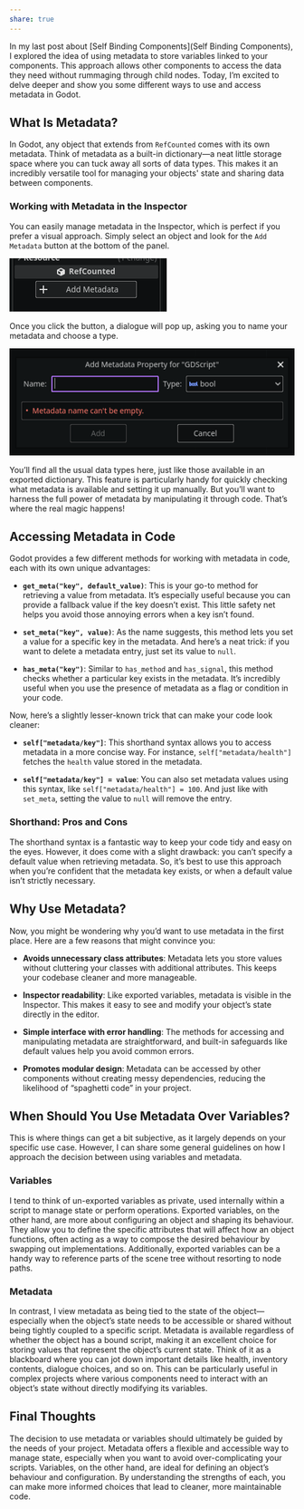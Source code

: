 ```yaml
---
share: true
---
```


In my last post about [Self Binding Components](Self Binding Components), I explored the idea of using metadata to store variables linked to your components. This approach allows other components to access the data they need without rummaging through child nodes. Today, I’m excited to delve deeper and show you some different ways to use and access metadata in Godot.

## What Is Metadata?

In Godot, any object that extends from `RefCounted` comes with its own metadata. Think of metadata as a built-in dictionary—a neat little storage space where you can tuck away all sorts of data types. This makes it an incredibly versatile tool for managing your objects' state and sharing data between components.

### Working with Metadata in the Inspector

You can easily manage metadata in the Inspector, which is perfect if you prefer a visual approach. Simply select an object and look for the `Add Metadata` button at the bottom of the panel.

![Pasted image 20240813174135](../Assets/Pasted%20image%2020240813174135.png)

Once you click the button, a dialogue will pop up, asking you to name your metadata and choose a type.

![Pasted image 20240813174353](../Assets/Pasted%20image%2020240813174353.png)

You’ll find all the usual data types here, just like those available in an exported dictionary. This feature is particularly handy for quickly checking what metadata is available and setting it up manually. But you’ll want to harness the full power of metadata by manipulating it through code. That’s where the real magic happens!

## Accessing Metadata in Code

Godot provides a few different methods for working with metadata in code, each with its own unique advantages:

- **`get_meta("key", default_value)`**: This is your go-to method for retrieving a value from metadata. It’s especially useful because you can provide a fallback value if the key doesn’t exist. This little safety net helps you avoid those annoying errors when a key isn’t found.

- **`set_meta("key", value)`**: As the name suggests, this method lets you set a value for a specific key in the metadata. And here’s a neat trick: if you want to delete a metadata entry, just set its value to `null`.

- **`has_meta("key")`**: Similar to `has_method` and `has_signal`, this method checks whether a particular key exists in the metadata. It’s incredibly useful when you use the presence of metadata as a flag or condition in your code.

Now, here’s a slightly lesser-known trick that can make your code look cleaner:

- **`self["metadata/key"]`**: This shorthand syntax allows you to access metadata in a more concise way. For instance, `self["metadata/health"]` fetches the `health` value stored in the metadata.

- **`self["metadata/key"] = value`**: You can also set metadata values using this syntax, like `self["metadata/health"] = 100`. And just like with `set_meta`, setting the value to `null` will remove the entry.

### Shorthand: Pros and Cons

The shorthand syntax is a fantastic way to keep your code tidy and easy on the eyes. However, it does come with a slight drawback: you can’t specify a default value when retrieving metadata. So, it’s best to use this approach when you’re confident that the metadata key exists, or when a default value isn’t strictly necessary.

## Why Use Metadata?

Now, you might be wondering why you’d want to use metadata in the first place. Here are a few reasons that might convince you:

- **Avoids unnecessary class attributes**: Metadata lets you store values without cluttering your classes with additional attributes. This keeps your codebase cleaner and more manageable.
  
- **Inspector readability**: Like exported variables, metadata is visible in the Inspector. This makes it easy to see and modify your object’s state directly in the editor.

- **Simple interface with error handling**: The methods for accessing and manipulating metadata are straightforward, and built-in safeguards like default values help you avoid common errors.

- **Promotes modular design**: Metadata can be accessed by other components without creating messy dependencies, reducing the likelihood of “spaghetti code” in your project.

## When Should You Use Metadata Over Variables?

This is where things can get a bit subjective, as it largely depends on your specific use case. However, I can share some general guidelines on how I approach the decision between using variables and metadata.

### Variables

I tend to think of un-exported variables as private, used internally within a script to manage state or perform operations. Exported variables, on the other hand, are more about configuring an object and shaping its behaviour. They allow you to define the specific attributes that will affect how an object functions, often acting as a way to compose the desired behaviour by swapping out implementations. Additionally, exported variables can be a handy way to reference parts of the scene tree without resorting to node paths.

### Metadata

In contrast, I view metadata as being tied to the state of the object—especially when the object’s state needs to be accessible or shared without being tightly coupled to a specific script. Metadata is available regardless of whether the object has a bound script, making it an excellent choice for storing values that represent the object’s current state. Think of it as a blackboard where you can jot down important details like health, inventory contents, dialogue choices, and so on. This can be particularly useful in complex projects where various components need to interact with an object’s state without directly modifying its variables.

## Final Thoughts
The decision to use metadata or variables should ultimately be guided by the needs of your project. Metadata offers a flexible and accessible way to manage state, especially when you want to avoid over-complicating your scripts. Variables, on the other hand, are ideal for defining an object’s behaviour and configuration. By understanding the strengths of each, you can make more informed choices that lead to cleaner, more maintainable code.
